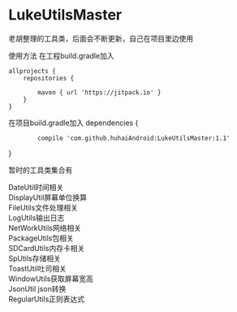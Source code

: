# LukeUtilsMaster
老胡整理的工具类，后面会不断更新，自己在项目里边使用

使用方法
在工程build.gradle加入

	allprojects {
		repositories {

			maven { url 'https://jitpack.io' }
		}
	}

在项目build.gradle加入
dependencies {

	        compile 'com.github.huhaiAndroid:LukeUtilsMaster:1.1'
	
}

暂时的工具类集合有

DateUtil时间相关<br /> 
DisplayUtil屏幕单位换算<br /> 
FileUtils文件处理相关<br /> 
LogUtils输出日志<br /> 
NetWorkUtils网络相关<br /> 
PackageUtils包相关<br /> 
SDCardUtils内存卡相关<br /> 
SpUtils存储相关<br /> 
ToastUtil吐司相关<br /> 
WindowUtils获取屏幕宽高<br /> 
JsonUtil json转换<br /> 
RegularUtils正则表达式<br /> 
